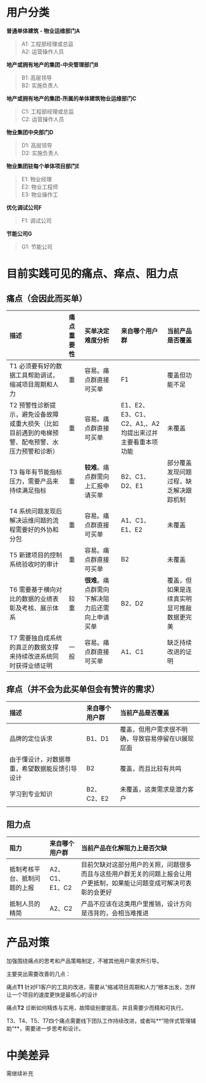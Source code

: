 # 用户分类

**普通单体建筑 - 物业运维部门A**

> A1: 工程部经理或总监  
> A2: 运营操作人员

**地产或拥有地产的集团-中央管理部门B**

> B1: 高层领导  
> B2: 实施负责人

**地产或拥有地产的集团-所属的单体建筑物业运维部门C**

> C1: 工程部经理或总监  
> C2: 运营操作人员

**物业集团中央部门D**

> D1: 高层领导  
> D2: 实施负责人

**物业集团驻每个单体项目部门E**

> E1: 物业经理  
> E2: 物业工程师  
> E3: 物业操作工

**优化调试公司F**

> F1: 调试公司

**节能公司G**

> G1: 节能公司

# 目前实践可见的痛点、痒点、阻力点

## 痛点（会因此而买单）

| 描述 | 痛点重要性 | 买单决定难度分析 | 来自哪个用户群 | 当前产品是否覆盖 |
| :--- | :--- | :--- | :--- | :--- |
| T1 必须要有好的数据工具帮助调试，缩减项目周期和人力 | 重 | 容易。痛点群直接可买单 | F1 | 覆盖但功能不足 |
| T2 预警性诊断提示，避免设备故障或重大损失（比如目前遇到的电梯预警、配电预警、水压力预警和诊断） | 重 | 容易。痛点群直接可买单 | E1、E2、E3、C1、C2、A1,、A2均提出来过并主要看重本项功能 | 未覆盖 |
| T3 每年有节能指标压力，需要产品来持续满足指标 | 重 | **较难**。痛点群需向上汇报申请买单 | B2、C1、D2、E1 | 部分覆盖发现问题过程，缺乏解决跟踪机制 |
| T4 系统问题发现后解决运维问题的流程需要好的外协和分包 | 重 | 容易。痛点群直接可买单 | A1、C1、E1、E2 | 未覆盖 |
| T5 新建项目的控制系统验收时的审计 | 重 | 容易。痛点群直接可买单 | B2 | 未覆盖 |
| T6 需要基于横向对比的数据的业绩表彰及考核、展示体系 | 较重 | **很难**。痛点群需向下解决阻力后还需向上申请买单 | B2、D2 | 覆盖，但如果是连续真实明显可推敲数据更完美 |
| T7 需要独自成系统的真正的数据支撑来持续改进系统同时获得业绩证明 | 一般 | 容易。痛点群直接可买单 | A1、C1 | 缺乏持续改进的证明 |

## 痒点（并不会为此买单但会有赞许的需求）

| 描述 | 来自哪个用户群 | 当前产品是否覆盖 |
| :--- | :--- | :--- |
| 品牌的定位诉求 | B1、D1 | 覆盖，但用户需求很不明确，导致容易停留在UI展现层面 |
| 由于懂设计，对数据尊重，希望数据能反馈引导设计 | B2 | 覆盖，而且比较有共鸣 |
| 学习到专业知识 | B2、C2、E2 | 未覆盖，这类需求是潜力客户 |
|  |  |  |

## 阻力点

| 阻力 | 来自哪个用户群 | 当前产品在化解阻力上是否欠缺 |
| :--- | :--- | :--- |
| 抵制考核平台、抵制问题的上报 | A2、C1、E1、C2 | 目前欠缺对这部分用户的关照，问题很多而且与这些用户群无关的问题上报会让用户更抵制，如果能让问题变成可解决可表彰的会更好 |
| 抵制人员的精简 | A2、C2 | 产品不应该在这类用户里推销，设计方向是违背的，会相当难推进 |

# 产品对策

加强围绕痛点的思考和产品策略制定，不被其他用户需求所引导。

主要突出需要改善的几点：

痛点**T1** 针对F1客户的工具的改进，需要从”缩减项目周期和人力“根本出发，怎样让一个项目的速度更快是最核心的设计

痛点**T2** 诊断如何精炼与实用，故障级别要提高，并且需要少而精和可执行。

T3、T4、T5、T7四个痛点需要线下团队工作持续改进，或者叫**”陪伴式管理辅助“**，需要进一步思考和设计。

# 中美差异

需继续补充

